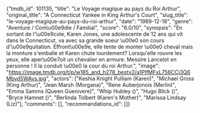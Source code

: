 {"tmdb_id": 101135, "title": "Le Voyage magique au pays du Roi Arthur", "original_title": "A Connecticut Yankee in King Arthur's Court", "slug_title": "le-voyage-magique-au-pays-du-roi-arthur", "date": "1989-12-18", "genre": "Aventure / Com\u00e9die / Familial", "score": "6.0/10", "synopsis": "En sortant de l'\u00e9cole, Karen Jones, une adolescente de 12 ans qui vit dans le Connecticut, va avec sa grande soeur \u00e0 son cours d'\u00e9quitation. Effront\u00e9e, elle tente de monter \u00e0 cheval mais la monture s'emballe et Karen chute lourdement? Lorsqu'elle rouvre les yeux, elle aper\u00e7oit un chevalier en armure. Messire Lancelot en personne ! Il la conduit \u00e0 la cour du roi Arthur.", "image": "https://image.tmdb.org/t/p/w185_and_h278_bestv2/a1PIfMFxL756CCj3Q6Mbvd5WAvs.jpg", "actors": ["Keshia Knight Pulliam (Karen)", "Michael Gross (King Arthur)", "Jean Marsh (Morgana)", "Rene Auberjonois (Merlin)", "Emma Samms (Queen Guenivere)", "Whip Hubley ()", "Hugo Blick ()", "Bryce Hamnet ()", "Berlinda Tolbert (Karen's Mother)", "Marissa Lindsay (Liz)"], "comments": [], "recommandations_id": []}